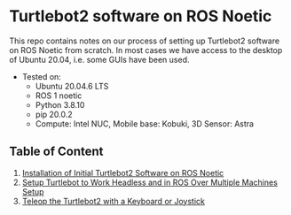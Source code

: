# Turtlebot2 software on ROS Noetic

This repo contains notes on our process of setting up Turtlebot2 software on ROS Noetic from scratch. In most cases we have access to the desktop of Ubuntu 20.04, i.e. some GUIs have been used.

- Tested on:
  - Ubuntu 20.04.6 LTS
  - ROS 1 noetic
  - Python 3.8.10
  - pip 20.0.2
  - Compute: Intel NUC, Mobile base: Kobuki, 3D Sensor: Astra

## Table of Content

1. [Installation of Initial Turtlebot2 Software on ROS Noetic](https://github.com/ailabspace/turtlebot2-noetic/blob/main/install.md)
2. [Setup Turtlebot to Work Headless and in ROS Over Multiple Machines Setup](https://github.com/ailabspace/turtlebot2-noetic/blob/main/multiplemachines.md)
3. [Teleop the Turtlebot2 with a Keyboard or Joystick](https://github.com/ailabspace/turtlebot2-noetic/blob/main/teleop.md)



